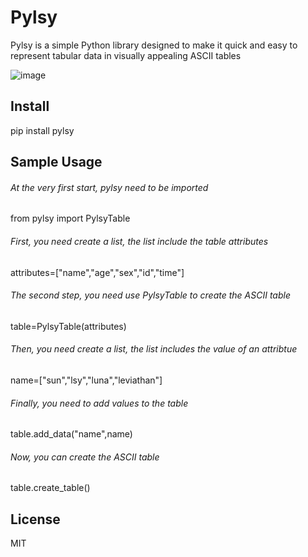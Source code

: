 #  Pylsy

Pylsy is a simple Python library designed to make it quick and easy to represent tabular data in visually appealing ASCII tables

 ![image](https://github.com/Leviathan1995/Pylsy/raw/master/span.png)
 

<h2>Install</h2>
       pip install pylsy

<h2>Sample Usage</h2>
<h6>At the very first start, pylsy need to be imported</h6>
       from pylsy import PylsyTable
<h6>First, you need create a list, the list include the table attributes</h6>
       attributes=["name","age","sex","id","time"]
<h6>The second step, you need use PylsyTable to create the ASCII table </h6>
       table=PylsyTable(attributes)
<h6>Then, you need create a list, the list includes the value of an attribtue</h6>
       name=["sun","lsy","luna","leviathan"]
<h6>Finally, you need to add values to the table </h6>
       table.add_data("name",name)
<h6>Now, you can create the ASCII table</h6>
       table.create_table()

<h2>License</h2>
       MIT




